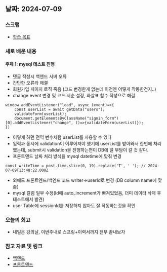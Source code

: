 ## 날짜: 2024-07-09

### 스크럼
- [학습 목표](https://www.notion.so/goorm/7-9-26a1b211e85c4a4881348384ee20783d)

### 새로 배운 내용
#### 주제 1: mysql 테스트 진행
- 댓글 작성시 백엔드 서버 오류
- 간단한 오류라 해결
- 회원가입 페이지 로직 죽음 (코드 변경한게 없는데 이전엔 어떻게 작동한건지..)
- change event 변경 및 코드 서순 설정, 화살표 함수 작성으로 해결
```
window.addEventListener("load", async (event)=>{
    const userList = await getData("users");
    validateForm(userList);
    document.getElementsByClassName("signin_form")[0].addEventListener("change", ()=>{validateForm(userList)});
})
```
- 이렇게 하면 전역 변수처럼 userList를 사용할 수 있다
- 입력과 동시에 validation이 이루어져야 했기에 userList를 받아와서 한번에 처리했는데, submit시 validation을 진행하는편이 DB에 덜 부담이 갈 것 같다.
- 프론트엔드 날짜 처리 방식을 mysql datetime에 맞춰 변경
```
const writeTime = post.time.slice(0, 19).replace('T', ' '); // 2024-07-09T13:48:22.000Z
```
- 외에도 프론트엔드/백엔드 코드 writer=>userId로 변경 (DB column name에 맞춤)
- mysql 칼럼 일부 수정(Id에 auto_increment가 빠져있었음, 더미 데이터 삭제 후 테스트에서 발견)
- user Table에 sessionId를 저장하지 않아도 잘 작동하는것을 확인

### 오늘의 회고
- 내일은 강의날, 이번주내로 스프링+이력서까지 전부 끝내보자

### 참고 자료 및 링크
- [백엔드](https://github.com/100-hours-a-week/5-jade-express-be)
- [프론트엔드](https://github.com/100-hours-a-week/5-jade-express-fe)
